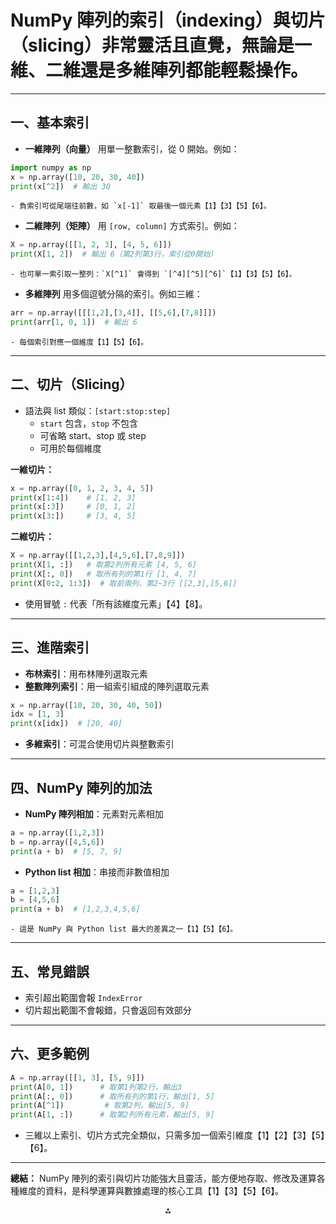 # NumPy 陣列的索引（indexing）與切片（slicing）非常靈活且直覺，無論是一維、二維還是多維陣列都能輕鬆操作。

---

## 一、基本索引

- **一維陣列（向量）**
用單一整數索引，從 0 開始。例如：

```python
import numpy as np
x = np.array([10, 20, 30, 40])
print(x[^2])  # 輸出 30
```

    - 負索引可從尾端往前數，如 `x[-1]` 取最後一個元素【1】【3】【5】【6】。
- **二維陣列（矩陣）**
用 `[row, column]` 方式索引。例如：

```python
X = np.array([[1, 2, 3], [4, 5, 6]])
print(X[1, 2])  # 輸出 6（第2列第3行，索引從0開始）
```

    - 也可單一索引取一整列：`X[^1]` 會得到 `[^4][^5][^6]`【1】【3】【5】【6】。
- **多維陣列**
用多個逗號分隔的索引。例如三維：

```python
arr = np.array([[[1,2],[3,4]], [[5,6],[7,8]]])
print(arr[1, 0, 1])  # 輸出 6
```

    - 每個索引對應一個維度【1】【5】【6】。

---

## 二、切片（Slicing）

- 語法與 list 類似：`[start:stop:step]`
    - `start` 包含，`stop` 不包含
    - 可省略 start、stop 或 step
    - 可用於每個維度

**一維切片：**

```python
x = np.array([0, 1, 2, 3, 4, 5])
print(x[1:4])    # [1, 2, 3]
print(x[:3])     # [0, 1, 2]
print(x[3:])     # [3, 4, 5]
```

**二維切片：**

```python
X = np.array([[1,2,3],[4,5,6],[7,8,9]])
print(X[1, :])   # 取第2列所有元素 [4, 5, 6]
print(X[:, 0])   # 取所有列的第1行 [1, 4, 7]
print(X[0:2, 1:3])  # 取前兩列、第2~3行 [[2,3],[5,6]]
```

- 使用冒號 `:` 代表「所有該維度元素」【4】【8】。

---

## 三、進階索引

- **布林索引**：用布林陣列選取元素
- **整數陣列索引**：用一組索引組成的陣列選取元素

```python
x = np.array([10, 20, 30, 40, 50])
idx = [1, 3]
print(x[idx])  # [20, 40]
```

- **多維索引**：可混合使用切片與整數索引

---

## 四、NumPy 陣列的加法

- **NumPy 陣列相加**：元素對元素相加

```python
a = np.array([1,2,3])
b = np.array([4,5,6])
print(a + b)  # [5, 7, 9]
```

- **Python list 相加**：串接而非數值相加

```python
a = [1,2,3]
b = [4,5,6]
print(a + b)  # [1,2,3,4,5,6]
```

    - 這是 NumPy 與 Python list 最大的差異之一【1】【5】【6】。

---

## 五、常見錯誤

- 索引超出範圍會報 `IndexError`
- 切片超出範圍不會報錯，只會返回有效部分

---

## 六、更多範例

```python
A = np.array([[1, 3], [5, 9]])
print(A[0, 1])      # 取第1列第2行，輸出3
print(A[:, 0])      # 取所有列的第1行，輸出[1, 5]
print(A[^1])         # 取第2列，輸出[5, 9]
print(A[1, :])      # 取第2列所有元素，輸出[5, 9]
```

- 三維以上索引、切片方式完全類似，只需多加一個索引維度【1】【2】【3】【5】【6】。

---

**總結：**
NumPy 陣列的索引與切片功能強大且靈活，能方便地存取、修改及運算各種維度的資料，是科學運算與數據處理的核心工具【1】【3】【5】【6】。

<div style="text-align: center">⁂</div>

[^1]: https://www.w3schools.com/python/numpy/numpy_array_indexing.asp

[^2]: https://numpy.org/devdocs/user/basics.indexing.html

[^3]: https://www.programiz.com/python-programming/numpy/array-indexing

[^4]: http://homepage.ntu.edu.tw/~weitingc/fortran_lecture/Lecture_P_3_NumPyArrayIndexing.slides.html

[^5]: https://sparkbyexamples.com/python/python-numpy-array-indexing/

[^6]: https://clouds.eos.ubc.ca/~phil/docs/problem_solving/05-NumPy-and-Arrays/05.05-Array-Indexing.html

[^7]: https://jakevdp.github.io/PythonDataScienceHandbook/02.02-the-basics-of-numpy-arrays.html

[^8]: https://www.w3schools.com/python/numpy/numpy_array_slicing.asp

[^9]: https://www.youtube.com/watch?v=eipZT4fafoM

[^10]: https://numpy.org/doc/stable/user/basics.indexing.html

[^11]: https://docs.scipy.org/doc/numpy-1.11.0/user/basics.indexing.html

[^12]: https://llego.dev/posts/numpy-array-indexing-slicing-accessing-python/

[^13]: https://betterprogramming.pub/how-to-index-data-in-python-numpy-arrays-1274ce968390?gi=db64c32660ff


